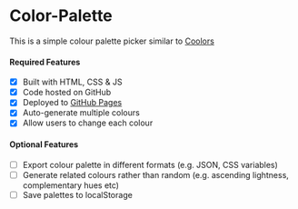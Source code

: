 # Color-Palette

This is a simple colour palette picker similar to [Coolors](https://coolors.co/generate)

#### Required Features

- [x] Built with HTML, CSS & JS
- [x] Code hosted on GitHub
- [x] Deployed to [GitHub Pages](https://yassienabdillahi.github.io/Color-Palette/)
- [x] Auto-generate multiple colours
- [x] Allow users to change each colour

#### Optional Features

- [ ] Export colour palette in different formats (e.g. JSON, CSS variables)
- [ ] Generate related colours rather than random (e.g. ascending lightness, complementary hues etc)
- [ ] Save palettes to localStorage
